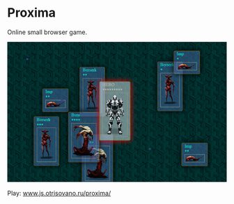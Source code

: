 
# Proxima

Online small browser game.
  
  
![pic](https://github.com/fire888/proxima/blob/master/styles/screenshot.jpg)  
  
  
Play: www.js.otrisovano.ru/proxima/ 
